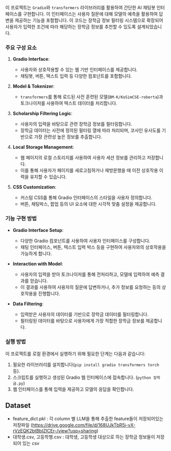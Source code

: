 이 프로젝트는 `Gradio`와 `transformers` 라이브러리를 활용하여 간단한 AI 채팅봇 인터페이스를 구현합니다. 이 인터페이스는 사용자 질문에 대해 모델의 예측을 활용하여 답변을 제공하는 기능을 포함합니다. 이 코드는 장학금 정보 필터링 시스템으로 확장되어 사용자가 입력한 조건에 따라 해당하는 장학금 정보를 추천할 수 있도록 설계되었습니다.

### 주요 구성 요소
1. **Gradio Interface**:
   - 사용자와 상호작용할 수 있는 웹 기반 인터페이스를 제공합니다.
   - 채팅봇, 버튼, 텍스트 입력 등 다양한 컴포넌트를 포함합니다.

2. **Model & Tokenizer**:
   - `transformers`를 통해 로드된 사전 훈련된 모델(`BM-K/KoSimCSE-roberta`)과 토크나이저를 사용하여 텍스트 데이터를 처리합니다.

3. **Scholarship Filtering Logic**:
   - 사용자의 입력을 바탕으로 관련 장학금 정보를 필터링합니다.
   - 장학금 데이터는 사전에 정의된 필터링 열에 따라 처리되며, 코사인 유사도를 기반으로 가장 관련성 높은 정보를 추출합니다.

4. **Local Storage Management**:
   - 웹 페이지의 로컬 스토리지를 사용하여 사용자 세션 정보를 관리하고 저장합니다.
   - 이를 통해 사용자가 페이지를 새로고침하거나 재방문했을 때 이전 상호작용 이력을 유지할 수 있습니다.

5. **CSS Customization**:
   - 커스텀 CSS를 통해 Gradio 인터페이스의 스타일을 사용자 정의합니다.
   - 버튼, 채팅박스, 팝업 등의 UI 요소에 대한 시각적 맞춤 설정을 제공합니다.

### 기능 구현 방법
- **Gradio Interface Setup**:
  - 다양한 Gradio 컴포넌트를 사용하여 사용자 인터페이스를 구성합니다.
  - 채팅 인터페이스, 버튼, 텍스트 입력 박스 등을 구현하여 사용자와의 상호작용을 가능하게 합니다.

- **Interaction with Model**:
  - 사용자의 입력을 받아 토크나이저를 통해 전처리하고, 모델에 입력하여 예측 결과를 얻습니다.
  - 이 결과를 사용하여 사용자의 질문에 답변하거나, 추가 정보를 요청하는 등의 상호작용을 진행합니다.

- **Data Filtering**:
  - 입력받은 사용자의 데이터를 기반으로 장학금 데이터를 필터링합니다.
  - 필터링된 데이터를 바탕으로 사용자에게 가장 적합한 장학금 정보를 제공합니다.

### 실행 방법
이 프로젝트를 로컬 환경에서 실행하기 위해 필요한 단계는 다음과 같습니다:
1. 필요한 라이브러리를 설치합니다(`pip install gradio transformers torch` 등).
2. 스크립트를 실행하고 생성된 Gradio 웹 인터페이스에 접속합니다. (`python 장학금.py`)
3. 웹 인터페이스를 통해 입력을 제공하고 모델의 응답을 확인합니다.

## Dataset
- feature_dict.pkl : 각 column 별 LLM을 통해 추출한 feature들이 저장되어있는 저장파일 (https://drive.google.com/file/d/168UJkTbR5j-vX-rVzEQK2btBbIZICEr-/view?usp=sharing)
- 대학생.csv, 고등학행.csv : 대학생, 고등학생 대상으로 하는 장학금 정보들이 저장되어 있는 csv
